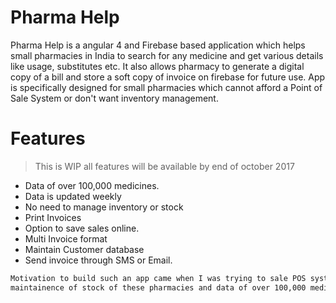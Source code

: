 # Pharma Help

Pharma Help is a angular 4 and Firebase based application which helps small pharmacies in
India to search for any medicine and get various details like usage, substitutes etc.
It also allows pharmacy to generate a digital copy of a bill and store a soft copy of invoice 
on firebase for future use.
App is specifically designed for small pharmacies which cannot afford a Point of Sale System or don't want inventory management.

# Features 
> This is WIP all features will be available by end of october 2017
- Data of over 100,000 medicines.
- Data is updated weekly
- No need to manage inventory or stock
- Print Invoices
- Option to save sales online.
- Multi Invoice format
- Maintain Customer database
- Send invoice through SMS or Email.


```sh
Motivation to build such an app came when I was trying to sale POS system to pharmacies and the biggest hurdle was 
maintainence of stock of these pharmacies and data of over 100,000 medicines per pharmacy.
```
